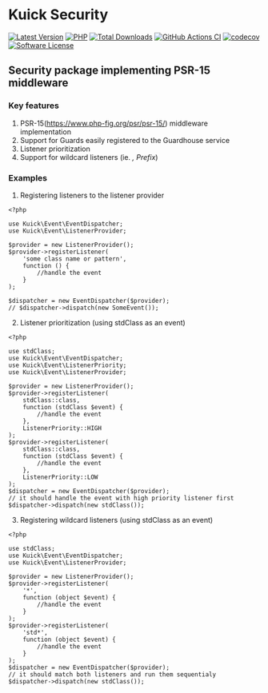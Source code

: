 # Kuick Security
[![Latest Version](https://img.shields.io/github/release/milejko/kuick-security.svg?cacheSeconds=3600)](https://github.com/milejko/kuick-security/releases)
[![PHP](https://img.shields.io/badge/PHP-8.2%20|%208.3%20|%208.4-blue?logo=php&cacheSeconds=3600)](https://www.php.net)
[![Total Downloads](https://img.shields.io/packagist/dt/kuick/security.svg?cacheSeconds=3600)](https://packagist.org/packages/kuick/security)
[![GitHub Actions CI](https://github.com/milejko/kuick-security/actions/workflows/ci.yml/badge.svg)](https://github.com/milejko/kuick-security/actions/workflows/ci.yml)
[![codecov](https://codecov.io/gh/milejko/kuick-security/graph/badge.svg?token=M3FW3XYJ5J)](https://codecov.io/gh/milejko/kuick-security)
[![Software License](https://img.shields.io/badge/license-MIT-brightgreen.svg?cacheSeconds=14400)](LICENSE)

## Security package implementing PSR-15 middleware

### Key features
1. PSR-15(https://www.php-fig.org/psr/psr-15/) middleware implementation
2. Support for Guards easily registered to the Guardhouse service
3. Listener prioritization
4. Support for wildcard listeners (ie. *, Prefix*)

### Examples
1. Registering listeners to the listener provider
```
<?php

use Kuick\Event\EventDispatcher;
use Kuick\Event\ListenerProvider;

$provider = new ListenerProvider();
$provider->registerListener(
    'some class name or pattern',
    function () {
        //handle the event
    }
);

$dispatcher = new EventDispatcher($provider);
// $dispatcher->dispatch(new SomeEvent());
```
2. Listener prioritization (using stdClass as an event)
```
<?php

use stdClass;
use Kuick\Event\EventDispatcher;
use Kuick\Event\ListenerPriority;
use Kuick\Event\ListenerProvider;

$provider = new ListenerProvider();
$provider->registerListener(
    stdClass::class,
    function (stdClass $event) {
        //handle the event
    },
    ListenerPriority::HIGH
);
$provider->registerListener(
    stdClass::class,
    function (stdClass $event) {
        //handle the event
    },
    ListenerPriority::LOW
);
$dispatcher = new EventDispatcher($provider);
// it should handle the event with high priority listener first
$dispatcher->dispatch(new stdClass());
```
3. Registering wildcard listeners (using stdClass as an event)
```
<?php

use stdClass;
use Kuick\Event\EventDispatcher;
use Kuick\Event\ListenerProvider;

$provider = new ListenerProvider();
$provider->registerListener(
    '*',
    function (object $event) {
        //handle the event
    }
);
$provider->registerListener(
    'std*',
    function (object $event) {
        //handle the event
    }
);
$dispatcher = new EventDispatcher($provider);
// it should match both listeners and run them sequentialy
$dispatcher->dispatch(new stdClass());
```